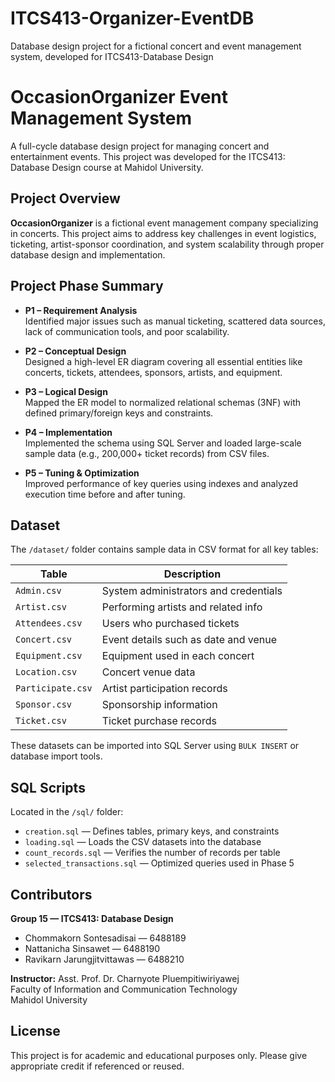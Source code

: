# ITCS413-Organizer-EventDB
Database design project for a fictional concert and event management system, developed for ITCS413-Database Design

# OccasionOrganizer Event Management System

A full-cycle database design project for managing concert and entertainment events. This project was developed for the ITCS413: Database Design course at Mahidol University.

## Project Overview

**OccasionOrganizer** is a fictional event management company specializing in concerts. This project aims to address key challenges in event logistics, ticketing, artist-sponsor coordination, and system scalability through proper database design and implementation.

## Project Phase Summary

- **P1 – Requirement Analysis**  
  Identified major issues such as manual ticketing, scattered data sources, lack of communication tools, and poor scalability.

- **P2 – Conceptual Design**  
  Designed a high-level ER diagram covering all essential entities like concerts, tickets, attendees, sponsors, artists, and equipment.

- **P3 – Logical Design**  
  Mapped the ER model to normalized relational schemas (3NF) with defined primary/foreign keys and constraints.

- **P4 – Implementation**  
  Implemented the schema using SQL Server and loaded large-scale sample data (e.g., 200,000+ ticket records) from CSV files.

- **P5 – Tuning & Optimization**  
  Improved performance of key queries using indexes and analyzed execution time before and after tuning.

## Dataset

The `/dataset/` folder contains sample data in CSV format for all key tables:

| Table         | Description                            |
|---------------|----------------------------------------|
| `Admin.csv`     | System administrators and credentials  |
| `Artist.csv`    | Performing artists and related info    |
| `Attendees.csv` | Users who purchased tickets            |
| `Concert.csv`   | Event details such as date and venue   |
| `Equipment.csv` | Equipment used in each concert         |
| `Location.csv`  | Concert venue data                     |
| `Participate.csv` | Artist participation records         |
| `Sponsor.csv`   | Sponsorship information                |
| `Ticket.csv`    | Ticket purchase records                |

These datasets can be imported into SQL Server using `BULK INSERT` or database import tools.

## SQL Scripts

Located in the `/sql/` folder:

- `creation.sql` — Defines tables, primary keys, and constraints  
- `loading.sql` — Loads the CSV datasets into the database  
- `count_records.sql` — Verifies the number of records per table  
- `selected_transactions.sql` — Optimized queries used in Phase 5

## Contributors

**Group 15 — ITCS413: Database Design**  
- Chommakorn Sontesadisai — 6488189  
- Nattanicha Sinsawet — 6488190  
- Ravikarn Jarungjitvittawas — 6488210

**Instructor:** Asst. Prof. Dr. Charnyote Pluempitiwiriyawej  
Faculty of Information and Communication Technology  
Mahidol University

## License

This project is for academic and educational purposes only. Please give appropriate credit if referenced or reused.
